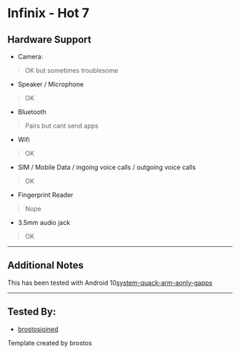 # Infinix - Hot 7

## Hardware Support

* Camera:
> OK but sometimes troublesome

* Speaker / Microphone
> OK

* Bluetooth
> Pairs but cant send apps

* Wifi
> OK

* SIM / Mobile Data / ingoing voice calls / outgoing voice calls
> OK

* Fingerprint Reader
> Nope

* 3.5mm audio jack
> OK

***
## Additional Notes

This has been tested with  Android 10[system-quack-arm-aonly-gapps](https://github.com/phhusson/treble_experimentations/releases/download/v222/system-quack-arm-aonly-gapps.img.xz)


***


## Tested By:
* [brostosjoined](https://github.com/brostosjoined)


Template created by brostos